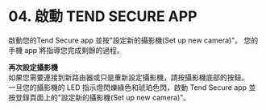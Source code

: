 # 04. 啟動 TEND SECURE APP

啟動您的Tend Secure app 並按"設定新的攝影機\(Set up new camera\)"。 您的手機 app 將指導您完成剩餘的過程。

**再次設定攝影機**  
如果您需要連接到新路由器或只是重新設定攝影機，請按攝影機底部的按鈕。  
一旦您的攝影機的 LED 指示燈閃爍綠色和琥珀色閃，啟動 Tend Secure app 並按登錄頁面上的"設定新的攝影機\(Set up new camera\)"。

